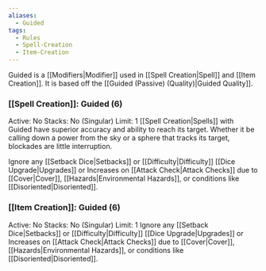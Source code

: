 ```yaml
---
aliases:
  - Guided
tags:
  - Rules
  - Spell-Creation
  - Item-Creation
---
```

Guided is a [[Modifiers|Modifier]] used in [[Spell Creation|Spell]] and [[Item Creation]]. It is based off the [[Guided (Passive) (Quality)|Guided Quality]].

### [[Spell Creation]]: Guided (6)
Active: No
Stacks: No (Singular)
Limit: 1
[[Spell Creation|Spells]] with Guided have superior accuracy and ability to reach its target. Whether it be calling down a power from the sky or a sphere that tracks its target, blockades are little interruption.

Ignore any [[Setback Dice|Setbacks]] or [[Difficulty|Difficulty]] [[Dice Upgrade|Upgrades]] or Increases on [[Attack Check|Attack Checks]] due to [[Cover|Cover]], [[Hazards|Environmental Hazards]], or conditions like [[Disoriented|Disoriented]].

### [[Item Creation]]: Guided (6)
Active: No
Stacks: No (Singular)
Limit: 1
Ignore any [[Setback Dice|Setbacks]] or [[Difficulty|Difficulty]] [[Dice Upgrade|Upgrades]] or Increases on [[Attack Check|Attack Checks]] due to [[Cover|Cover]], [[Hazards|Environmental Hazards]], or conditions like [[Disoriented|Disoriented]].